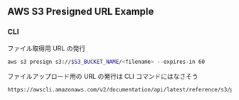 ## AWS S3 Presigned URL Example

### CLI

ファイル取得用 URL の発行

```sh
aws s3 presign s3://$S3_BUCKET_NAME/<filename> --expires-in 60
```

ファイルアップロード用の URL の発行は CLI コマンドにはなさそう

```
https://awscli.amazonaws.com/v2/documentation/api/latest/reference/s3/presign.html
```
